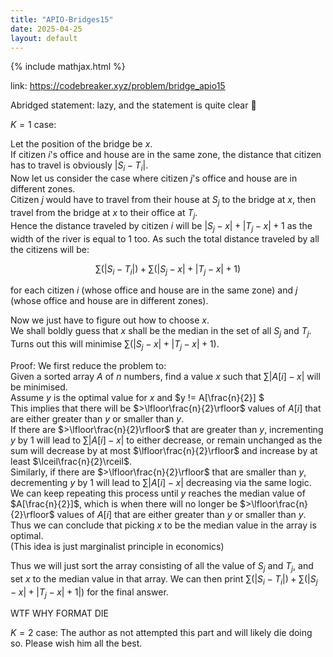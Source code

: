 ```yaml
---
title: "APIO-Bridges15"
date: 2025-04-25
layout: default
---
```


{% include mathjax.html %}


link: https://codebreaker.xyz/problem/bridge_apio15

Abridged statement: lazy, and the statement is quite clear 🤡

$K=1$ case:  

Let the position of the bridge be $x$.  
If citizen $i$'s office and house are in the same zone, the distance that citizen has to travel is obviously $|S_i-T_i|$.  
Now let us consider the case where citizen $j$'s office and house are in different zones.  
Citizen $j$ would have to travel from their house at $S_j$ to the bridge at $x$, then travel from the bridge at $x$ to their office at $T_j$.  
Hence the distance traveled by citizen $i$ will be $|S_j-x|+|T_j-x|+1$ as the width of the river is equal to $1$ too.
As such the total distance traveled by all the citizens will be:  

$$\sum (|S_i-T_i|) + \sum (|S_j-x| + |T_j-x| + 1)$$ 

for each citizen $i$ (whose office and house are in the same zone) and $j$ (whose office and house are in different zones).

Now we just have to figure out how to choose $x$.  
We shall boldly guess that $x$ shall be the median in the set of all $S_j$ and $T_j$. Turns out this will minimise $\sum (|S_j-x| + |T_j-x| + 1)$.

Proof: 
We first reduce the problem to:  
Given a sorted array $A$ of $n$ numbers, find a value $x$ such that $\sum |A[i] - x|$ will be minimised.  
Assume $y$ is the optimal value for $x$ and $y != A[\frac{n}{2}] $  
This implies that there will be $>\lfloor\frac{n}{2}\rfloor$ values of $A[i]$ that are either greater than $y$ or smaller than $y$.  
If there are $>\lfloor\frac{n}{2}\rfloor$ that are greater than $y$, incrementing $y$ by $1$ will lead to $\sum |A[i] - x|$ to either decrease, or remain unchanged as the sum will decrease by at most $\lfloor\frac{n}{2}\rfloor$ and increase by at least $\lceil\frac{n}{2}\rceil$.  
Similarly, if there are $>\lfloor\frac{n}{2}\rfloor$ that are smaller than $y$, decrementing $y$ by $1$ will lead to $\sum |A[i] - x|$ decreasing via the same logic.  
We can keep repeating this process until $y$ reaches the median value of $A[\frac{n}{2}]$, which is when there will no longer be $>\lfloor\frac{n}{2}\rfloor$ values of $A[i]$ that are either greater than $y$ or smaller than $y$.  
Thus we can conclude that picking $x$ to be the median value in the array is optimal.  
(This idea is just marginalist principle in economics)

Thus we will just sort the array consisting of all the value of $S_j$ and $T_j$, and set $x$ to the median value in that array.  We can then print $\sum (|S_i-T_i|) + \sum (|S_j-x| + |T_j-x| + 1|)$ for the final answer.  

WTF WHY FORMAT DIE


$K=2$ case:
The author as not attempted this part and will likely die doing so. Please wish him all the best. 

